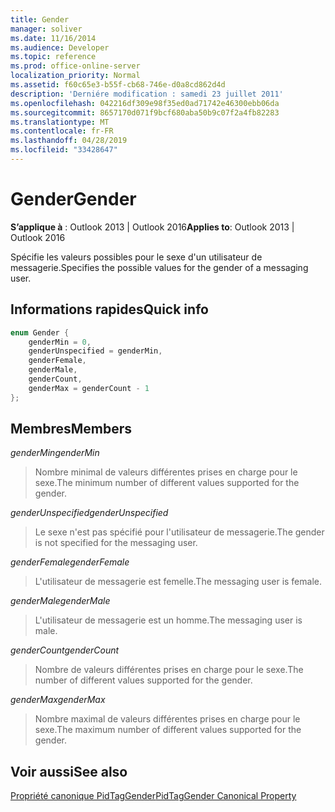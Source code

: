 ```yaml
---
title: Gender
manager: soliver
ms.date: 11/16/2014
ms.audience: Developer
ms.topic: reference
ms.prod: office-online-server
localization_priority: Normal
ms.assetid: f60c65e3-b55f-cb68-746e-d0a8cd862d4d
description: 'Derniére modification : samedi 23 juillet 2011'
ms.openlocfilehash: 042216df309e98f35ed0ad71742e46300ebb06da
ms.sourcegitcommit: 8657170d071f9bcf680aba50b9c07f2a4fb82283
ms.translationtype: MT
ms.contentlocale: fr-FR
ms.lasthandoff: 04/28/2019
ms.locfileid: "33428647"
---
```

# <a name="gender"></a><span data-ttu-id="fc315-103">Gender</span><span class="sxs-lookup"><span data-stu-id="fc315-103">Gender</span></span>

  
  
<span data-ttu-id="fc315-104">**S’applique à** : Outlook 2013 | Outlook 2016</span><span class="sxs-lookup"><span data-stu-id="fc315-104">**Applies to**: Outlook 2013 | Outlook 2016</span></span> 
  
<span data-ttu-id="fc315-105">Spécifie les valeurs possibles pour le sexe d'un utilisateur de messagerie.</span><span class="sxs-lookup"><span data-stu-id="fc315-105">Specifies the possible values for the gender of a messaging user.</span></span>
  
## <a name="quick-info"></a><span data-ttu-id="fc315-106">Informations rapides</span><span class="sxs-lookup"><span data-stu-id="fc315-106">Quick info</span></span>

```cpp
enum Gender { 
    genderMin = 0, 
    genderUnspecified = genderMin, 
    genderFemale, 
    genderMale, 
    genderCount, 
    genderMax = genderCount - 1 
}; 

```

## <a name="members"></a><span data-ttu-id="fc315-107">Membres</span><span class="sxs-lookup"><span data-stu-id="fc315-107">Members</span></span>

 <span data-ttu-id="fc315-108">_genderMin_</span><span class="sxs-lookup"><span data-stu-id="fc315-108">_genderMin_</span></span>
  
> <span data-ttu-id="fc315-109">Nombre minimal de valeurs différentes prises en charge pour le sexe.</span><span class="sxs-lookup"><span data-stu-id="fc315-109">The minimum number of different values supported for the gender.</span></span>
    
 <span data-ttu-id="fc315-110">_genderUnspecified_</span><span class="sxs-lookup"><span data-stu-id="fc315-110">_genderUnspecified_</span></span>
  
> <span data-ttu-id="fc315-111">Le sexe n'est pas spécifié pour l'utilisateur de messagerie.</span><span class="sxs-lookup"><span data-stu-id="fc315-111">The gender is not specified for the messaging user.</span></span>
    
 <span data-ttu-id="fc315-112">_genderFemale_</span><span class="sxs-lookup"><span data-stu-id="fc315-112">_genderFemale_</span></span>
  
> <span data-ttu-id="fc315-113">L'utilisateur de messagerie est femelle.</span><span class="sxs-lookup"><span data-stu-id="fc315-113">The messaging user is female.</span></span>
    
 <span data-ttu-id="fc315-114">_genderMale_</span><span class="sxs-lookup"><span data-stu-id="fc315-114">_genderMale_</span></span>
  
> <span data-ttu-id="fc315-115">L'utilisateur de messagerie est un homme.</span><span class="sxs-lookup"><span data-stu-id="fc315-115">The messaging user is male.</span></span>
    
 <span data-ttu-id="fc315-116">_genderCount_</span><span class="sxs-lookup"><span data-stu-id="fc315-116">_genderCount_</span></span>
  
> <span data-ttu-id="fc315-117">Nombre de valeurs différentes prises en charge pour le sexe.</span><span class="sxs-lookup"><span data-stu-id="fc315-117">The number of different values supported for the gender.</span></span>
    
 <span data-ttu-id="fc315-118">_genderMax_</span><span class="sxs-lookup"><span data-stu-id="fc315-118">_genderMax_</span></span>
  
> <span data-ttu-id="fc315-119">Nombre maximal de valeurs différentes prises en charge pour le sexe.</span><span class="sxs-lookup"><span data-stu-id="fc315-119">The maximum number of different values supported for the gender.</span></span>
    
## <a name="see-also"></a><span data-ttu-id="fc315-120">Voir aussi</span><span class="sxs-lookup"><span data-stu-id="fc315-120">See also</span></span>



[<span data-ttu-id="fc315-121">Propriété canonique PidTagGender</span><span class="sxs-lookup"><span data-stu-id="fc315-121">PidTagGender Canonical Property</span></span>](pidtaggender-canonical-property.md)

